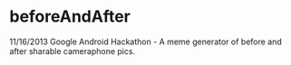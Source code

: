 beforeAndAfter
==============

11/16/2013 Google Android Hackathon - A meme generator of before and after sharable cameraphone pics.
